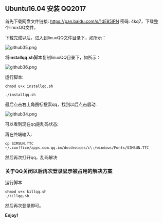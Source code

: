## Ubuntu16.04 安装 QQ2017

首先下载网盘文件链接: https://pan.baidu.com/s/1dE85IPN 密码: 4kq7，下载整个linuxQQ文件，

下载完成以后，进入到linuxQQ文件目录下，如所示：

![github35.png](https://i.loli.net/2019/10/26/GqCIKTMDX34d8OS.png)

将**installqq.sh**脚本复制linuxQQ目录下，如所示：

![github36.png](https://i.loli.net/2019/10/26/1wsYO3eHNcKgq2I.png)

运行脚本:

```
chmod u+x installqq.sh

./installqq.sh
```

最后点击右上角图标搜索qq，找到以后点击启动.

![github34.png](https://i.loli.net/2019/10/26/DCpvcAtib1IMeEl.png)

可以看到现在qq是乱码状态:

再在终端输入:

`cp SIMSUN.TTC ~/.cxoffice/apps.com.qq.im/dosdevices/c\:/windows/Fonts/SIMSUN.TTC`

然后再次打开qq，乱码解决

### 关于QQ关闭以后再次登录显示被占用的解决方案

运行脚本

```
chmod u+x killqq.sh
./killqq.sh
```
然后再次登录即可。


**Enjoy!**
